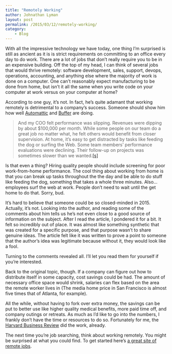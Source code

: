 ```yaml
---
title: "Remotely Working"
author: Johnathan Lyman
layout: post
permalink: /2015/03/12/remotely-working/
category:
    - Blog
---
```


With all the impressive technology we have today, one thing I’m surprised is still as ancient as it is is strict requirements on committing to an office every day to do work. There are a lot of jobs that don’t really require you to be in an expensive building. Off the top of my head, I can think of several jobs that would thrive remotely: software development, sales, support, devops, operations, accounting, and anything else where the majority of work is done on a computer. One can’t reasonably expect manufacturing to be done from home, but isn’t it all the same when you write code on your computer at work versus on your computer at home?

According to one guy, it’s not. In fact, he’s quite adamant that working remotely is detrimental to a company’s success. Someone should show him how well [Automattic](http://automattic.com) and [Buffer](http://bufferapp.com) are doing.

> And my COO felt performance was slipping. Revenues were dipping by about $100,000 per month. While some people on our team do a great job no matter what, he felt others would benefit from closer supervision. At home, it’s easy to get distracted by tasks like feeding the dog or surfing the Web. Some team members’ performance evaluations were declining. Their follow-up on projects was sometimes slower than we wanted.[[s]](http://www.cnbc.com/id/102460256)

Is that even a thing? Hiring quality people should include screening for poor work-from-home performance. The cool thing about working from home is that you can break up tasks throughout the the day and be able to do stuff like feeding the dog, something that takes a whole three minutes. Also… employees surf the web at work. People don’t need to wait until the get home to do that. Sorry, bud.

It’s hard to believe that someone could be so closed-minded in 2015. Actually, it’s not. Looking into the author, and reading some of the comments about him tells us he’s not even close to a good source of information on the subject. After I read the article, I pondered it for a bit. It felt so incredibly out of place. It was almost like something synthetic that was created for a specific purpose, and that purpose wasn’t to share genuine ideas. The article felt like it was written to prove a point to someone that the author’s idea was legitimate because without it, they would look like a fool.

Turning to the comments revealed all. I’ll let you read them for yourself if you’re interested.

Back to the original topic, though. If a company can figure out how to distribute itself in some capacity, cost savings could be had. The amount of necessary office space would shrink, salaries can flex based on the area the remote worker lives in (The media home price in San Francisco is almost five times that of Atlanta, for example).

All the while, without having to fork over extra money, the savings can be put to better use like higher quality medical benefits, more paid time off, and company outings or retreats. As much as I’d like to go into the numbers, I frankly don’t have the time or resources to do so.&nbsp;Fortunately for me, the [Harvard Business Review](https://hbr.org/2014/01/to-raise-productivity-let-more-employees-work-from-home) did the work, already.

The next time you’re job searching, think about working remotely. You might be surprised at what you could find. To get started here’s [a great site of remote jobs](http://weworkremotely.com).

